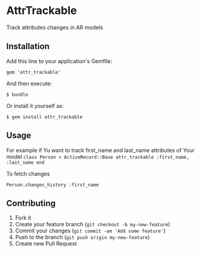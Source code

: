 # AttrTrackable

Track attributes changes in AR models

## Installation

Add this line to your application's Gemfile:

    gem 'attr_trackable'

And then execute:

    $ bundle

Or install it yourself as:

    $ gem install attr_trackable

## Usage

For example if Yu want to track first_name and last_name attributes of Your model
`class Person < ActiveRecord::Base
  attr_trackable :first_name, :last_name
end`

To fetch changes

`Person.changes_history :first_name`

## Contributing

1. Fork it
2. Create your feature branch (`git checkout -b my-new-feature`)
3. Commit your changes (`git commit -am 'Add some feature'`)
4. Push to the branch (`git push origin my-new-feature`)
5. Create new Pull Request
